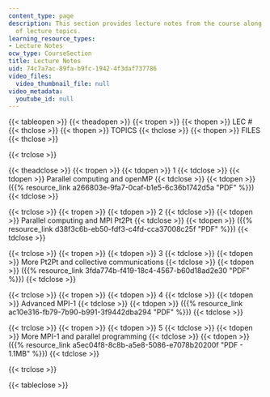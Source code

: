 ```yaml
---
content_type: page
description: This section provides lecture notes from the course along with the schedule
  of lecture topics.
learning_resource_types:
- Lecture Notes
ocw_type: CourseSection
title: Lecture Notes
uid: 74c7a7ac-89fa-b9fc-1942-4f3daf737786
video_files:
  video_thumbnail_file: null
video_metadata:
  youtube_id: null
---
```


{{< tableopen >}}
{{< theadopen >}}
{{< tropen >}}
{{< thopen >}}
LEC #
{{< thclose >}}
{{< thopen >}}
TOPICS
{{< thclose >}}
{{< thopen >}}
FILES
{{< thclose >}}

{{< trclose >}}

{{< theadclose >}}
{{< tropen >}}
{{< tdopen >}}
1
{{< tdclose >}}
{{< tdopen >}}
Parallel computing and openMP
{{< tdclose >}}
{{< tdopen >}}
({{% resource_link a266803e-9fa7-0caf-b1e5-6c36b1742d5a "PDF" %}})
{{< tdclose >}}

{{< trclose >}}
{{< tropen >}}
{{< tdopen >}}
2
{{< tdclose >}}
{{< tdopen >}}
Parallel computing and MPI Pt2Pt
{{< tdclose >}}
{{< tdopen >}}
({{% resource_link d38f3c6b-eb50-fdf3-c4fd-cca37008c25f "PDF" %}})
{{< tdclose >}}

{{< trclose >}}
{{< tropen >}}
{{< tdopen >}}
3
{{< tdclose >}}
{{< tdopen >}}
More Pt2Pt and collective communications
{{< tdclose >}}
{{< tdopen >}}
({{% resource_link 3fda774b-f419-18c4-4567-b60d18ad2e30 "PDF" %}})
{{< tdclose >}}

{{< trclose >}}
{{< tropen >}}
{{< tdopen >}}
4
{{< tdclose >}}
{{< tdopen >}}
Advanced MPI-1
{{< tdclose >}}
{{< tdopen >}}
({{% resource_link ac10e316-fb79-7b90-b991-3f9442dba294 "PDF" %}})
{{< tdclose >}}

{{< trclose >}}
{{< tropen >}}
{{< tdopen >}}
5
{{< tdclose >}}
{{< tdopen >}}
More MPI-1 and parallel programming
{{< tdclose >}}
{{< tdopen >}}
({{% resource_link a5ec04f8-8c8b-a5e8-5086-e7078b20200f "PDF - 1.1MB" %}})
{{< tdclose >}}

{{< trclose >}}

{{< tableclose >}}
